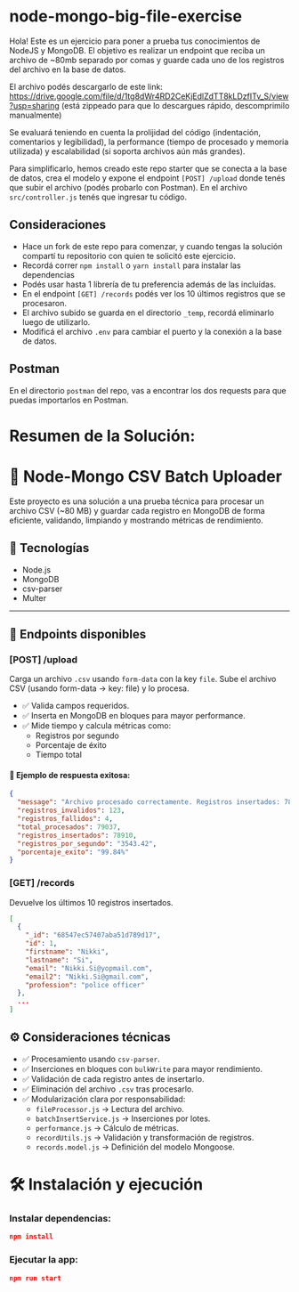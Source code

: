 # node-mongo-big-file-exercise

Hola! Este es un ejercicio para poner a prueba tus conocimientos de NodeJS y MongoDB. El objetivo es realizar un endpoint que reciba un archivo de ~80mb separado por comas y guarde cada uno de los registros del archivo en la base de datos.

El archivo podés descargarlo de este link:
https://drive.google.com/file/d/1tg8dWr4RD2CeKjEdlZdTT8kLDzfITv_S/view?usp=sharing
(está zippeado para que lo descargues rápido, descomprimilo manualmente)

Se evaluará teniendo en cuenta la prolijidad del código (indentación, comentarios y legibilidad), la performance (tiempo de procesado y memoria utilizada) y escalabilidad (si soporta archivos aún más grandes).

Para simplificarlo, hemos creado este repo starter que se conecta a la base de datos, crea el modelo y expone el endpoint `[POST] /upload` donde tenés que subir el archivo (podés probarlo con Postman). En el archivo `src/controller.js` tenés que ingresar tu código.

## Consideraciones

- Hace un fork de este repo para comenzar, y cuando tengas la solución compartí tu repositorio con quien te solicitó este ejercicio.
- Recordá correr `npm install` o `yarn install` para instalar las dependencias
- Podés usar hasta 1 librería de tu preferencia además de las incluídas.
- En el endpoint `[GET] /records` podés ver los 10 últimos registros que se procesaron.
- El archivo subido se guarda en el directorio `_temp`, recordá eliminarlo luego de utilizarlo.
- Modificá el archivo `.env` para cambiar el puerto y la conexión a la base de datos.

## Postman
En el directorio `postman` del repo, vas a encontrar los dos requests para que puedas importarlos en Postman.

# Resumen de la Solución:

# 🧠 Node-Mongo CSV Batch Uploader

Este proyecto es una solución a una prueba técnica para procesar un archivo CSV (~80 MB) y guardar cada registro en MongoDB de forma eficiente, validando, limpiando y mostrando métricas de rendimiento.

## 🚀 Tecnologías

- Node.js
- MongoDB
- csv-parser
- Multer

---

## 📌 Endpoints disponibles

### [POST] /upload
Carga un archivo `.csv` usando `form-data` con la key `file`.
Sube el archivo CSV (usando form-data → key: file) y lo procesa.

- ✅ Valida campos requeridos.
- ✅ Inserta en MongoDB en bloques para mayor performance.
- ✅ Mide tiempo y calcula métricas como:
  - Registros por segundo
  - Porcentaje de éxito
  - Tiempo total

#### 🧪 Ejemplo de respuesta exitosa:
```json
{
  "message": "Archivo procesado correctamente. Registros insertados: 78910. Tiempo: 22.31 segundos",
  "registros_invalidos": 123,
  "registros_fallidos": 4,
  "total_procesados": 79037,
  "registros_insertados": 78910,
  "registros_por_segundo": "3543.42",
  "porcentaje_exito": "99.84%"
}
```


### [GET] /records
Devuelve los últimos 10 registros insertados.
```json
[
  {
    "_id": "68547ec57407aba51d789d17",
    "id": 1,
    "firstname": "Nikki",
    "lastname": "Si",
    "email": "Nikki.Si@yopmail.com",
    "email2": "Nikki.Si@gmail.com",
    "profession": "police officer"
  },
  ...
]
```

## ⚙️ Consideraciones técnicas

- ✅ Procesamiento usando `csv-parser`.
- ✅ Inserciones en bloques con `bulkWrite` para mayor rendimiento.
- ✅ Validación de cada registro antes de insertarlo.
- ✅ Eliminación del archivo `.csv` tras procesarlo.
- ✅ Modularización clara por responsabilidad:
  - `fileProcessor.js` → Lectura del archivo.
  - `batchInsertService.js` → Inserciones por lotes.
  - `performance.js` → Cálculo de métricas.
  - `recordUtils.js` → Validación y transformación de registros.
  - `records.model.js` → Definición del modelo Mongoose.


# 🛠 Instalación y ejecución
### Instalar dependencias:
``` json
npm install
```
### Ejecutar la app:
``` json
npm run start
```